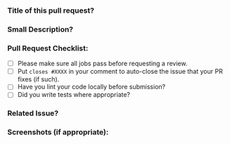 ### Title of this pull request?

### Small Description?

### Pull Request Checklist: 

- [ ] Please make sure all jobs pass before requesting a review. 
- [ ] Put `closes #XXXX` in your comment to auto-close the issue that your PR fixes (if such).
- [ ] Have you lint your code locally before submission?
- [ ] Did you write tests where appropriate?

### Related Issue?

### Screenshots (if appropriate):
